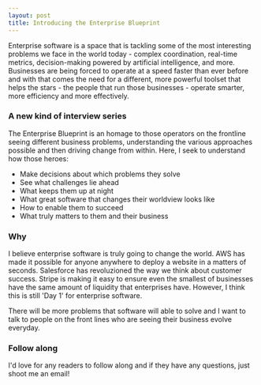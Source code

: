 ```yaml
---
layout: post
title: Introducing the Enterprise Blueprint
---
```


Enterprise software is a space that is tackling some of the most interesting problems we face in the world today - complex coordination, real-time metrics, decision-making powered by artificial intelligence, and more. Businesses are being forced to operate at a speed faster than ever before and with that comes the need for a different, more powerful toolset that helps the stars - the people that run those businesses - operate smarter, more efficiency and more effectively.

### A new kind of interview series

The Enterprise Blueprint is an homage to those operators on the frontline seeing different business problems, understanding the various approaches possible and then driving change from within. Here, I seek to understand how those heroes:

* Make decisions about which problems they solve
* See what challenges lie ahead
* What keeps them up at night
* What great software that changes their worldview looks like
* How to enable them to succeed
* What truly matters to them and their business

### Why

I believe enterprise software is truly going to change the world. AWS has made it possible for anyone anywhere to deploy a website in a matters of seconds. Salesforce has revoluzioned the way we think about customer success. Stripe is making it easy to ensure even the smallest of businesses have the same amount of liquidity that enterprises have. However, I think this is still 'Day 1' for enterprise software.

There will be more problems that software will able to solve and I want to talk to people on the front lines who are seeing their business evolve everyday.

### Follow along

I'd love for any readers to follow along and if they have any questions, just shoot me an email!
